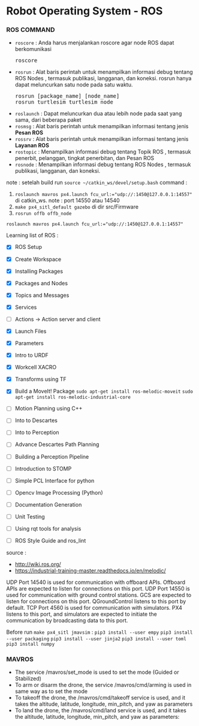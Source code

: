 # Robot Operating System - ROS

### ROS COMMAND
* `roscore`   : Anda harus menjalankan roscore agar node ROS dapat berkomunikasi </br>
  <pre>
  roscore
  </pre>
* `rosrun`    : Alat baris perintah untuk menampilkan informasi debug tentang ROS Nodes , termasuk publikasi, langganan, dan koneksi. rosrun hanya dapat meluncurkan satu node pada satu waktu. </br>
  <pre>
  rosrun [package_name] [node_name]
  rosrun turtlesim turtlesim_node
  </pre>
* `roslaunch` : Dapat meluncurkan dua atau lebih node pada saat yang sama, dari beberapa paket
* `rosmsg`    : Alat baris perintah untuk menampilkan informasi tentang jenis **Pesan ROS** 
* `rossrv`    : Alat baris perintah untuk menampilkan informasi tentang jenis **Layanan ROS**
* `rostopic`  : Menampilkan informasi debug tentang Topik ROS , termasuk penerbit, pelanggan, tingkat penerbitan, dan Pesan ROS
* `rosnode`   : Menampilkan informasi debug tentang ROS Nodes , termasuk publikasi, langganan, dan koneksi.

note : setelah build run `source ~/catkin_ws/devel/setup.bash`
command : 
1. `roslaunch mavros px4.launch fcu_url:="udp://:1450@127.0.0.1:14557"` di catkin_ws. note : port 14550 atau 14540
2. `make px4_sitl_default gazebo` di dir src/Firmware
3. `rosrun offb offb_node`

`roslaunch mavros px4.launch fcu_url:="udp://:1450@127.0.0.1:14557"`

Learning list of ROS :
- [X] ROS Setup
- [X] Create Workspace
- [X] Installing Packages
- [X] Packages and Nodes
- [X] Topics and Messages
- [X] Services
- [ ] Actions -> Action server and client
- [X] Launch Files
- [X] Parameters
- [X] Intro to URDF
- [X] Workcell XACRO
- [X] Transforms using TF
- [X] Build a MoveIt! Package `sudo apt-get install ros-melodic-moveit` `sudo apt-get install ros-melodic-industrial-core`
- [ ] Motion Planning using C++
- [ ] Into to Descartes
- [ ] Into to Perception
- [ ] Advance Descartes Path Planning
- [ ] Building a Perception Pipeline
- [ ] Introduction to STOMP
- [ ] Simple PCL Interface for python
- [ ] Opencv Image Processing (Python)
- [ ] Documentation Generation
- [ ] Unit Testing
- [ ] Using rqt tools for analysis
- [ ] ROS Style Guide and ros_lint


source : 
- http://wiki.ros.org/
- https://industrial-training-master.readthedocs.io/en/melodic/

UDP Port 14540 is used for communication with offboard APIs. Offboard APIs are expected to listen for connections on this port.
UDP Port 14550 is used for communication with ground control stations. GCS are expected to listen for connections on this port. QGroundControl listens to this port by default.
TCP Port 4560 is used for communication with simulators. PX4 listens to this port, and simulators are expected to initiate the communication by broadcasting data to this port.

Before run ```make px4_sitl jmavsim``` :
```pip3 install --user empy```
```pip3 install --user packaging```
```pip3 install --user jinja2```
```pip3 install --user toml```
```pip3 install numpy```


### MAVROS
- The service /mavros/set_mode is used to set the mode (Guided or Stabilized)
- To arm or disarm the drone, the service /mavros/cmd/arming is used in same way as to set the mode
- To takeoff the drone, the /mavros/cmd/takeoff service is used, and it takes the altitude, latitude, longitude, min_pitch, and yaw as parameters
- To land the drone, the /mavros/cmd/land service is used, and it takes the altitude, latitude, longitude, min_pitch, and yaw as parameters:
